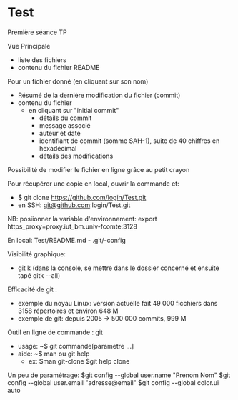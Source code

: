# Test
Première séance TP

Vue Principale 
  - liste des fichiers
  - contenu du fichier README

Pour un fichier donné (en cliquant sur son nom)
  - Résumé de la dernière modification du fichier (commit)
  - contenu du fichier
    * en cliquant sur "initial commit"
      * détails du commit
      * message associé
      * auteur et date
      * identifiant de commit (somme SAH-1), suite de 40 chiffres en hexadécimal
      * détails des modifications

Possibilité de modifier le fichier en ligne grâce au petit crayon

Pour récupérer une copie en local, ouvrir la commande et: 
- $ git clone https://github.com/login/Test.git
- en SSH: git@github.com:login/Test.git

NB: posiionner la variable d'environnement: export https_proxy=proxy.iut_bm.univ-fcomte:3128

En local: 
  Test/README.md
    - .git/-config

Visibilité graphique: 
  - git k (dans la console, se mettre dans le dossier concerné et ensuite tapé gitk --all)

Efficacité de git : 
- exemple du noyau Linux: version actuelle fait 49 000 ficchiers dans 3158 répertoires et environ 648 M
- exemple de git: depuis 2005 -> 500 000 commits, 999 M

Outil en ligne de commande : git
- usage: ~$ git commande[parametre ...]
- aide: ~$ man ou git help
  * ex: $man git-clone
        $git help clone

Un peu de paramétrage: 
  $git config --global user.name "Prenom Nom"
  $git config --global user.email "adresse@email"
  $git config --global color.ui auto

